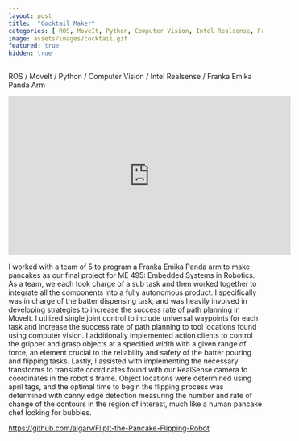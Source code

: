 ```yaml
---
layout: post
title:  "Cocktail Maker"
categories: [ ROS, MoveIt, Python, Computer Vision, Intel Realsense, Franka Emika Panda Arm, Group Project ]
image: assets/images/cocktail.gif
featured: true
hidden: true
---
```

ROS / MoveIt / Python / Computer Vision / Intel Realsense / Franka Emika Panda Arm

<iframe width="560" height="315" src="https://www.youtube.com/embed/dICrFIctFxo" title="YouTube video player" frameborder="0" allow="accelerometer; autoplay; clipboard-write; encrypted-media; gyroscope; picture-in-picture" allowfullscreen></iframe>

I worked with a team of 5 to program a Franka Emika Panda arm to make pancakes as our final project for ME 495: Embedded Systems in Robotics. As a team, we each took charge of a sub task and then worked together to integrate all the components into a fully autonomous product. I specifically was in charge of the batter dispensing task, and was heavily involved in developing strategies to increase the success rate of path planning in MoveIt. I utilized single joint control to include universal waypoints for each task and increase the success rate of path planning to tool locations found using computer vision. I additionally implemented action clients to control the gripper and grasp objects at a specified width with a given range of force, an element crucial to the reliability and safety of the batter pouring and flipping tasks. Lastly, I assisted with implementing the necessary transforms to translate coordinates found with our RealSense camera to coordinates in the robot's frame. Object locations were determined using april tags, and the optimal time to begin the flipping process was determined with canny edge detection measuring the number and rate of change of the contours in the region of interest, much like a human pancake chef looking for bubbles.


https://github.com/algarv/FlipIt-the-Pancake-Flipping-Robot